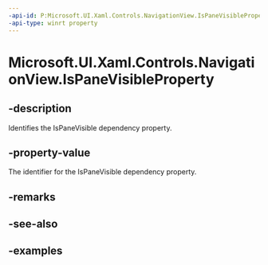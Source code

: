 ```yaml
---
-api-id: P:Microsoft.UI.Xaml.Controls.NavigationView.IsPaneVisibleProperty
-api-type: winrt property
---
```

<!-- Property syntax.
public DependencyProperty IsPaneVisibleProperty { get; }
-->

# Microsoft.UI.Xaml.Controls.NavigationView.IsPaneVisibleProperty


## -description

Identifies the IsPaneVisible dependency property.


## -property-value

The identifier for the IsPaneVisible dependency property.


## -remarks


## -see-also


## -examples


